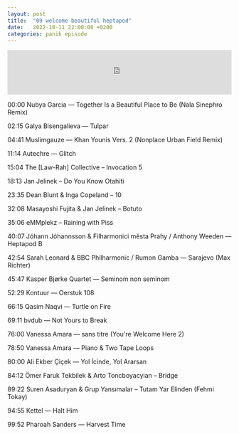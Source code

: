 ```yaml
---
layout: post
title:  "09 welcome beautiful heptapod"
date:   2022-10-11 22:00:00 +0200
categories: panik episode
---
```

<iframe height="100" width="100%" scrolling="no" frameborder="no" src="https://www.radiopanik.org/emissions/oorsmeer/09-welcome-beautiful-heptapod/embed/14589/" ></iframe>




00:00 Nubya Garcia — Together Is a Beautiful Place to Be (Nala Sinephro Remix)

02:15 Galya Bisengalieva — Tulpar

04:41 Muslimgauze — Khan Younis Vers. 2 (Nonplace Urban Field Remix)

11:14 Autechre — Glitch

15:04 The [Law-Rah] Collective – Invocation 5

18:13 Jan Jelinek – Do You Know Otahiti

23:35 Dean Blunt & Inga Copeland – 10

32:08 Masayoshi Fujita & Jan Jelinek – Botuto

35:06 eMMplekz – Raining with Piss

40:07 Jóhann Jóhannsson & Filharmonici města Prahy / Anthony Weeden — Heptapod B

42:54 Sarah Leonard & BBC Philharmonic / Rumon Gamba — Sarajevo (Max Richter)

45:47 Kasper Bjørke Quartet — Seminom non seminom

52:29 Kontuur — Oerstuk 108

66:15 Qasim Naqvi — Turtle on Fire

69:11 bvdub — Not Yours to Break

76:00 Vanessa Amara — sans titre (You're Welcome Here 2) 

78:50 Vanessa Amara — Piano & Two Tape Loops

80:00 Ali Ekber Çiçek — Yol İcinde, Yol Ararsan

84:12 Ömer Faruk Tekbilek & Arto Toncboyacyian – Bridge

89:22 Suren Asaduryan & Grup Yansımalar – Tutam Yar Elinden (Fehmi Tokay)

94:55 Kettel — Halt Him

99:52 Pharoah Sanders — Harvest Time